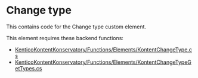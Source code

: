 # Change type

This contains code for the Change type custom element.

This element requires these backend functions:

- [KenticoKontentKonservatory/Functions/Elements/KontentChangeType.cs](https://github.com/yuriys-kentico/KenticoKontentKonservatory/blob/main/Functions/Elements/KontentChangeType.cs)
- [KenticoKontentKonservatory/Functions/Elements/KontentChangeTypeGetTypes.cs](https://github.com/yuriys-kentico/KenticoKontentKonservatory/blob/main/Functions/Elements/KontentChangeTypeGetTypes.cs)
